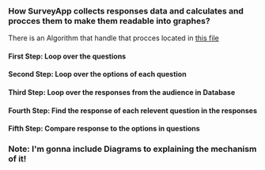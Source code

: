 ### How SurveyApp collects responses data and calculates and procces them to make them readable into graphes?

There is an Algorithm that handle that procces located in [this file](https://github.com/mouadTaoussi/survey-app/blob/master/Controllers/Questions.js#L136-L226)

#### First Step: Loop over the questions
#### Second Step: Loop over the options of each question
#### Third Step: Loop over the responses from the audience in Database
#### Fourth Step: Find the response of each relevent question in the responses
#### Fifth Step: Compare response to the options in questions
### Note: I'm gonna include Diagrams to explaining the mechanism of it!

